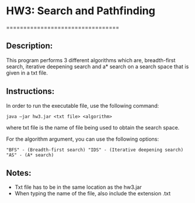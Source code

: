 # HW3: Search and Pathfinding
=================================

## Description:
This program performs 3 different algorithms which are, breadth-first search, iterative deepening search and a* search on a search space that is given in a txt file.

## Instructions:
In order to run the executable file, use the following command:

`java –jar hw3.jar <txt file> <algorithm>`

where txt file is the name of file being used to obtain the search space.

For the algorithm argument, you can use the following options:
  
`
"BFS" - (Breadth-first search)
"IDS" - (Iterative deepening search)
"AS" - (A* search)
`

## Notes:
* Txt file has to be in the same location as the hw3.jar
* When typing the name of the file, also include the extension .txt
